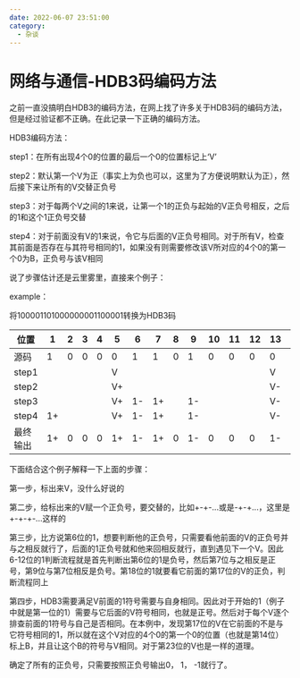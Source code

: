 ```yaml
---
date: 2022-06-07 23:51:00
category:
  - 杂谈
---
```


# 网络与通信-HDB3码编码方法 

之前一直没搞明白HDB3的编码方法，在网上找了许多关于HDB3码的编码方法，但是经过验证都不正确。在此记录一下正确的编码方法。

HDB3编码方法：

step1：在所有出现4个0的位置的最后一个0的位置标记上‘V’

step2：默认第一个V为正（事实上为负也可以，这里为了方便说明默认为正），然后接下来让所有的V交替正负号

step3：对于每两个V之间的1来说，让第一个1的正负与起始的V正负号相反，之后的1和这个1正负号交替

step4：对于前面没有V的1来说，令它与后面的V正负号相同。对于所有V，检查其前面是否存在与其符号相同的1，如果没有则需要修改该V所对应的4个0的第一个0为B，正负号与该V相同

说了步骤估计还是云里雾里，直接来个例子：

example：

将100001101000000001100001转换为HDB3码



位置     | 1 | 2 | 3 | 4 | 5 | 6 | 7 | 8 | 9 | 10 | 11 | 12 | 13 | 14 | 15 | 16 | 17 | 18 | 19 | 20 | 21 | 22 | 23 | 24
---------|---|-- |-- |-- |-- |-- |-- |-- |-- |-- |-- |-- |-- |-- |-- |-- |-- |-- |-- |-- |-- |-- |-- |-- 
源码     | 1 | 0 | 0 | 0 | 0 | 1 | 1 | 0 | 1 | 0 | 0 | 0 | 0 | 0 | 0 | 0 | 0 | 1 | 1 | 0 | 0 | 0 | 0 | 1
step1    |   |   |   |   | V |   |   |   |   |   |   |   |  V|   |   |   |  V|   |   |   |   |   |  V|   
step2    |   |   |   |   |V+ |   |   |   |   |   |   |   | V-|   |   |   | V+|   |   |   |   |   | V-|   
step3    |   |   |   |   |V+ |1- |1+ |   |1- |   |   |   | V-|   |   |   | V+|1- |1+ |   |   |   | V-|1+
step4    |1+ |   |   |   |V+ |1- |1+ |   |1- |   |   |   | V-|B+ |   |   | V+|1- |1+ |B- |   |   | V-|1+
最终输出 |1+ | 0 | 0 | 0 |1+ |1- |1+ | 0 |1- |  0|  0|  0| 1-| 1+|  0|  0| 1+| 1-| 1+| 1-|  0|  0| 1-|  1+

下面结合这个例子解释一下上面的步骤：

第一步，标出来V，没什么好说的

第二步，给标出来的V赋一个正负号，要交替的，比如+-+-...或是-+-+...，这里是+-+-+-...这样的

第三步，比方说第6位的1，想要判断他的正负号，只需要看他前面的V的正负号并与之相反就行了，后面的1正负号就和他来回相反就行，直到遇见下一个V。因此6-12位的1判断流程就是首先判断出第6位的1是负号，然后第7位与之相反是正号，第9位与第7位相反是负号。第18位的1就要看它前面的第17位的V的正负，判断流程同上

第四步，HDB3需要满足V前面的1符号需要与自身相同。因此对于开始的1（例子中就是第一位的1）需要与它后面的V符号相同，也就是正号。然后对于每个V逐个排查前面的1符号与自己是否相同。在本例中，发现第17位的V在它前面的不是与它符号相同的1，所以就在这个V对应的4个0的第一个0的位置（也就是第14位）标上B，并且让这个B的符号与V相同。对于第23位的V也是一样的道理。

确定了所有的正负号，只需要按照正负号输出0， 1， -1就行了。